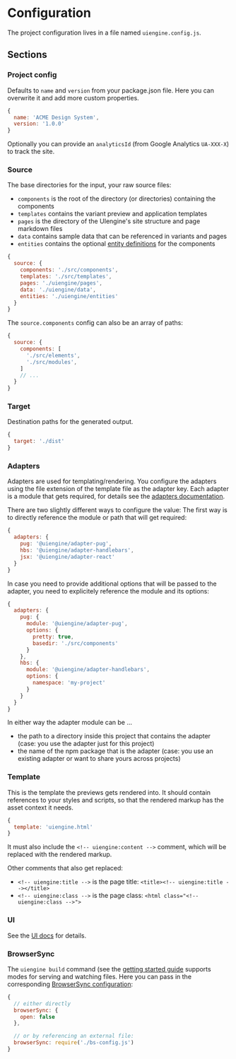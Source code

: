 # Configuration

The project configuration lives in a file named `uiengine.config.js`.

## Sections

### Project config

Defaults to `name` and `version` from your package.json file.
Here you can overwrite it and add more custom properties.

```js
{
  name: 'ACME Design System',
  version: '1.0.0'
}
```

Optionally you can provide an `analyticsId` (from Google Analytics `UA-XXX-X`) to track the site.

### Source

The base directories for the input, your raw source files:

- `components` is the root of the directory (or directories) containing the components
- `templates` contains the variant preview and application templates
- `pages` is the directory of the UIengine's site structure and page markdown files
- `data` contains sample data that can be referenced in variants and pages
- `entities` contains the optional [entity definitions](/advanced/entities-properties/) for the components

```js
{
  source: {
    components: './src/components',
    templates: './src/templates',
    pages: './uiengine/pages',
    data: './uiengine/data',
    entities: './uiengine/entities'
  }
}
```

The `source.components` config can also be an array of paths:

```js
{
  source: {
    components: [
      './src/elements',
      './src/modules',
    ]
    // ...
  }
}
```

### Target

Destination paths for the generated output.

```js
{
  target: './dist'
}
```

### Adapters

Adapters are used for templating/rendering.
You configure the adapters using the file extension of the template file as the adapter key.
Each adapter is a module that gets required, for details see the [adapters documentation](/adapters/).

There are two slightly different ways to configure the value:
The first way is to directly reference the module or path that will get required:

```js
{
  adapters: {
    pug: '@uiengine/adapter-pug',
    hbs: '@uiengine/adapter-handlebars',
    jsx: '@uiengine/adapter-react'
  }
}
```

In case you need to provide additional options that will be passed to the adapter, you need to
explicitely reference the module and its options:

```js
{
  adapters: {
    pug: {
      module: '@uiengine/adapter-pug',
      options: {
        pretty: true,
        basedir: './src/components'
      }
    },
    hbs: {
      module: '@uiengine/adapter-handlebars',
      options: {
        namespace: 'my-project'
      }
    }
  }
}
```

In either way the adapter module can be …

- the path to a directory inside this project that contains the adapter
  (case: you use the adapter just for this project)
- the name of the npm package that is the adapter
  (case: you use an existing adapter or want to share yours across projects)

### Template

This is the template the previews gets rendered into.
It should contain references to your styles and scripts, so that the rendered markup has the asset context it needs.

```js
{
  template: 'uiengine.html'
}
```

It must also include the `<!-- uiengine:content -->` comment, which will be replaced with the rendered markup.

Other comments that also get replaced:

- `<!-- uiengine:title -->` is the page title: `<title><!-- uiengine:title --></title>`
- `<!-- uiengine:class -->` is the page class: `<html class="<!-- uiengine:class -->">`

### UI

See the [UI docs](/advanced/ui/) for details.

### BrowserSync

The `uiengine build` command (see the [getting started guide](/basics/getting-started/) supports modes for serving and watching files.
Here you can pass in the corresponding [BrowserSync configuration](https://www.browsersync.io/docs/options/):

```js
{
  // either directly
  browserSync: {
    open: false
  },

  // or by referencing an external file:
  browserSync: require('./bs-config.js')
}
```
